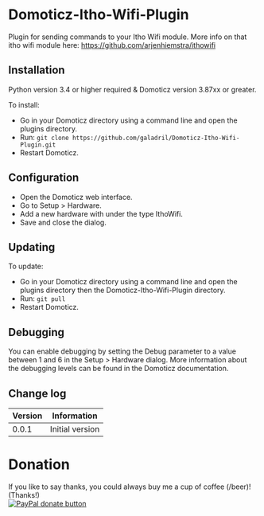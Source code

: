 
# Domoticz-Itho-Wifi-Plugin

Plugin for sending commands to your Itho Wifi module.
More info on that itho wifi module here: https://github.com/arjenhiemstra/ithowifi


## Installation

Python version 3.4 or higher required & Domoticz version 3.87xx or greater.

To install:
* Go in your Domoticz directory using a command line and open the plugins directory.
* Run: ```git clone https://github.com/galadril/Domoticz-Itho-Wifi-Plugin.git```
* Restart Domoticz.


## Configuration

* Open the Domoticz web interface.
* Go to Setup > Hardware.
* Add a new hardware with under the type IthoWifi.
* Save and close the dialog.


## Updating

To update:
* Go in your Domoticz directory using a command line and open the plugins directory then the Domoticz-Itho-Wifi-Plugin directory.
* Run: ```git pull```
* Restart Domoticz.


## Debugging

You can enable debugging by setting the Debug parameter to a value between 1 and 6 in the Setup > Hardware dialog. More information about the debugging levels can be found in the Domoticz documentation.


## Change log

| Version | Information |
| ----- | ---------- |
| 0.0.1 | Initial version |


# Donation

If you like to say thanks, you could always buy me a cup of coffee (/beer)!   
(Thanks!)  
[![PayPal donate button](https://img.shields.io/badge/paypal-donate-yellow.svg)](https://www.paypal.me/markheinis)
